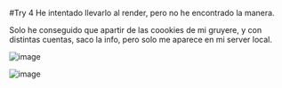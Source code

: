 #Try 4
He intentado llevarlo al render, pero no he encontrado la manera.

Solo he conseguido que apartir de las coookies de mi gruyere, y con distintas cuentas, saco la info, pero solo me aparece en mi server local.

![image](https://github.com/user-attachments/assets/752cc801-44c7-4917-b284-26a5cc11afd2)

![image](https://github.com/user-attachments/assets/35495868-7590-480a-b03f-50c04b0d51a8)
